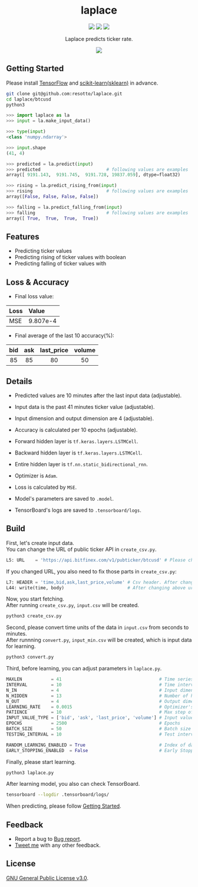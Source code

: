 <h1 align="center">laplace</h1>

<p align="center">
  <a href="https://twitter.com/home?status=Rate%20Prediction%20with%20TensorFlow%20Bidirectional%20RNN%20by%20%40_resotto_%20https://github.com/resotto/laplace"><img src="https://img.shields.io/badge/twitter-tweet-blue.svg"/></a>
  <a href="https://twitter.com/_resotto_"><img src="https://img.shields.io/badge/feedback-@_resotto_-blue.svg" /></a>
  <a href="https://github.com/resotto/laplace/blob/master/LICENSE"><img src="https://img.shields.io/badge/license-GPL%20v3.0-brightgreen.svg" /></a>
</p>

<p align="center">
  Laplace predicts ticker rate.
</p>

<p align="center">
  <img src="https://raw.github.com/wiki/resotto/laplace/img/demon.png">
</p>

## Getting Started
Please install [TensorFlow](https://www.tensorflow.org/) and [scikit-learn(sklearn)](https://scikit-learn.org/stable/) in advance.
```bash
git clone git@github.com:resotto/laplace.git
cd laplace/btcusd
python3
```
```python
>>> import laplace as la
>>> input = la.make_input_data()

>>> type(input)
<class 'numpy.ndarray'>

>>> input.shape
(41, 4)

>>> predicted = la.predict(input)
>>> predicted                         # following values are examples
array([ 9191.143,  9191.745,  9191.728, 19837.059], dtype=float32)

>>> rising = la.predict_rising_from(input)
>>> rising                            # following values are examples
array([False, False, False, False])

>>> falling = la.predict_falling_from(input)
>>> falling                           # following values are examples
array([ True,  True,  True,  True])
```

## Features
- Predicting ticker values
- Predicting rising of ticker values with boolean
- Predicting falling of ticker values with

## Loss & Accuracy
- Final loss value:

| Loss |  Value  |
|:-----|:--------|
| MSE  |9.807e-4|

- Final average of the last 10 accuracy(%):

| bid |  ask  | last_price | volume |
|:---:|:-----:|:----------:|:------:|
| 85  |  85   | 80         | 50     |


## Details
- Predicted values are 10 minutes after the last input data (adjustable).
- Input data is the past 41 minutes ticker value (adjustable).
- Input dimension and output dimension are 4 (adjustable).
- Accuracy is calculated per 10 epochs (adjustable).


- Forward hidden layer is `tf.keras.layers.LSTMCell`.
- Backward hidden layer is `tf.keras.layers.LSTMCell`.
- Entire hidden layer is `tf.nn.static_bidirectional_rnn`.
- Optimizer is `Adam`.
- Loss is calculated by `MSE`.


- Model's parameters are saved to `.model`.
- TensorBoard's logs are saved to `.tensorboard/logs`.

## Build
First, let's create input data.  
You can change the URL of public ticker API in `create_csv.py`.
```python
L5: URL    = 'https://api.bitfinex.com/v1/pubticker/btcusd' # Please change this url as you like
```

If you changed URL, you also need to fix those parts in `create_csv.py`:
```python
L7: HEADER = 'time,bid,ask,last_price,volume' # Csv header. After changing above url, you may need to fix this
L44: write(time, body)                        # After changing above url, you also need to fix this depending on ticker response
```

Now, you start fetching.  
After running `create_csv.py`, `input.csv` will be created.
```bash
python3 create_csv.py
```

Second, please convert time units of the data in `input.csv` from seconds to minutes.  
After runnning `convert.py`, `input_min.csv` will be created, which is input data for learning.
```bash
python3 convert.py
```

Third, before learning, you can adjust parameters in `laplace.py`.
```python
MAXLEN           = 41                                     # Time series length of input data
INTERVAL         = 10                                     # Time interval between the last input value and answer value
N_IN             = 4                                      # Input dimension
N_HIDDEN         = 13                                     # Number of hidden layers
N_OUT            = 4                                      # Output dimension
LEARNING_RATE    = 0.0015                                 # Optimizer's learning rate
PATIENCE         = 10                                     # Max step of EarlyStopping
INPUT_VALUE_TYPE = ['bid', 'ask', 'last_price', 'volume'] # Input value type
EPOCHS           = 2500                                   # Epochs
BATCH_SIZE       = 50                                     # Batch size
TESTING_INTERVAL = 10                                     # Test interval

RANDOM_LEARNING_ENABLED = True                            # Index of data determined randomly or not
EARLY_STOPPING_ENABLED  = False                           # Early Stopping enabled or not
```

Finally, please start learning.
```bash
python3 laplace.py
```

After learning model, you also can check TensorBoard.
```bash
tensorboard --logdir .tensorboard/logs/
```
When predicting, please follow [Getting Started](#getting-started).

## Feedback
- Report a bug to [Bug report](https://github.com/resotto/laplace/issues/1).
- [Tweet me](https://twitter.com/_resotto_) with any other feedback.

## License
[GNU General Public License v3.0](https://github.com/resotto/laplace/blob/master/LICENSE).
